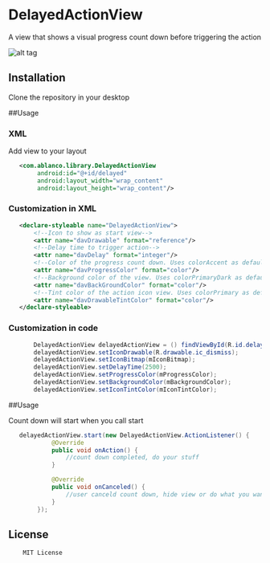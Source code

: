 # DelayedActionView
A view that shows a visual progress count down before triggering the action

![alt tag](http://i.imgur.com/LAIrCa2.png)

## Installation

Clone the repository in your desktop

##Usage 
### XML

Add view to your layout

```XML
   <com.ablanco.library.DelayedActionView
        android:id="@+id/delayed"
        android:layout_width="wrap_content"
        android:layout_height="wrap_content"/>
```


### Customization in XML

 ```XML
    <declare-styleable name="DelayedActionView">
        <!--Icon to show as start view-->
        <attr name="davDrawable" format="reference"/>
        <!--Delay time to trigger action-->
        <attr name="davDelay" format="integer"/>
        <!--Color of the progress count down. Uses colorAccent as default-->
        <attr name="davProgressColor" format="color"/>
        <!--Background color of the view. Uses colorPrimaryDark as default-->
        <attr name="davBackGroundColor" format="color"/>
        <!--Tint color of the action icon view. Uses colorPrimary as default-->
        <attr name="davDrawableTintColor" format="color"/>
    </declare-styleable>
```

### Customization in code

 ```java
        DelayedActionView delayedActionView = () findViewById(R.id.delayed);
        delayedActionView.setIconDrawable(R.drawable.ic_dismiss);
        delayedActionView.setIconBitmap(mIconBitmap);
        delayedActionView.setDelayTime(2500);
        delayedActionView.setProgressColor(mProgressColor);
        delayedActionView.setBackgroundColor(mBackgroundColor);
        delayedActionView.setIconTintColor(mIconTintColor);
```

##Usage

Count down will start when you call start

```java
   delayedActionView.start(new DelayedActionView.ActionListener() {
            @Override
            public void onAction() {
                //count down completed, do your stuff
            }

            @Override
            public void onCanceled() {
                //user canceld count down, hide view or do what you want
            }
        });
```

## License
```
    MIT License
```
       
